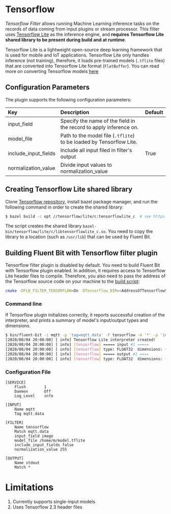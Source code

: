 # Tensorflow

_Tensorflow Filter_ allows running Machine Learning inference tasks on the records of data coming from
input plugins or stream processor. This filter uses [Tensorflow Lite](https://www.tensorflow.org/lite/)
as the inference engine, and **requires Tensorflow Lite shared library to be present during build and at runtime**.

Tensorflow Lite is a lightweight open-source deep learning framework that is used for mobile and IoT applications. Tensorflow Lite only handles inference (not training), therefore, it loads pre-trained models (`.tflite` files) that are converted into Tensorflow Lite format (`FlatBuffer`). You can read more on converting Tensorflow models [here](https://www.tensorflow.org/lite/convert)

## Configuration Parameters

The plugin supports the following configuration parameters:

| Key | Description | Default |
| :--- | :--- | :--- |
| input_field | Specify the name of the field in the record to apply inference on. |  |
| model_file  | Path to the model file (`.tflite`) to be loaded by Tensorflow Lite. | |
| include_input_fields | Include all input filed in filter's output | True |
| normalization_value | Divide input values to normalization_value | |

## Creating Tensorflow Lite shared library

Clone [Tensorflow repository](https://github.com/tensorflow/tensorflow), install bazel package manager, and run the following command in order to create the shared library:
```bash
$ bazel build -c opt //tensorflow/lite/c:tensorflowlite_c  # see https://github.com/tensorflow/tensorflow/tree/master/tensorflow/lite/c
```
The script creates the shared library `bazel-bin/tensorflow/lite/c/libtensorflowlite_c.so`. You need to copy the library to a location (such as `/usr/lib`) that can be used by Fluent Bit.

## Building Fluent Bit with Tensorflow filter plugin

Tensorflow filter plugin is disabled by default. You need to build Fluent Bit with Tensorflow plugin enabled. In addition, it requires access to Tensorflow Lite header files to compile.
Therefore, you also need to pass the address of the Tensorflow source code on your machine to the [build script](https://github.com/fluent/fluent-bit#build-from-scratch):
```bash
cmake -DFLB_FILTER_TENSORFLOW=On -DTensorflow_DIR=<AddressOfTensorflowSourceCode> ...
```

### Command line

If Tensorflow plugin initializes correctly, it reports successful creation of the interpreter, and prints a summary of model's input/output types and dimensions.
```bash
$ bin/fluent-bit -i mqtt -p 'tag=mqtt.data' -F tensorflow -m '*' -p 'input_field=image' -p 'model_file=/home/user/model.tflite' -p 'include_input_fields=false' -p 'normalization_value=255' -o stdout
[2020/08/04 20:00:00] [ info] Tensorflow Lite interpreter created!
[2020/08/04 20:00:00] [ info] [tensorflow] ===== input #1 =====
[2020/08/04 20:00:00] [ info] [tensorflow] type: FLOAT32  dimensions: {1, 224, 224, 3}
[2020/08/04 20:00:00] [ info] [tensorflow] ===== output #1 ====
[2020/08/04 20:00:00] [ info] [tensorflow] type: FLOAT32  dimensions: {1, 2}
```

### Configuration File

```text
[SERVICE]
    Flush        1
    Daemon       Off
    Log_Level    info

[INPUT]
    Name mqtt
    Tag mqtt.data

[FILTER]
    Name tensorflow
    Match mqtt.data
    input_field image
    model_file /home/m/model.tflite
    include_input_fields false
    normalization_value 255

[OUTPUT]
    Name stdout
    Match *
```

# Limitations

1. Currently supports single-input models
2. Uses Tensorflow 2.3 header files
